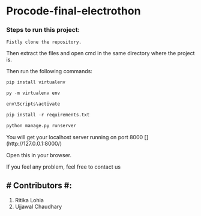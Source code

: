 # Procode-final-electrothon

### Steps to run this project:

```
Fistly clone the repository.
```
<p>Then extract the files and open cmd in the same directory where the project is.</p>

Then run the following commands:
```python
pip install virtualenv
```
```python
py -m virtualenv env
```
```python
env\Scripts\activate
```
```python
pip install -r requirements.txt
```
```python
python manage.py runserver
```

<p>You will get your localhost server running on port 8000 [](http://127.0.0.1:8000/) </p>
<p>Open this in your browser.</p>
<p>If you feel any problem, feel free to contact us</p>

## # Contributors #:
1. Ritika Lohia
2. Ujjawal Chaudhary

